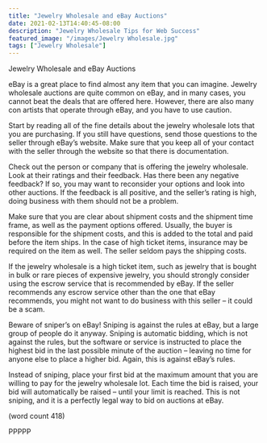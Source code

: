 ```yaml
---
title: "Jewelry Wholesale and eBay Auctions"
date: 2021-02-13T14:40:45-08:00
description: "Jewelry Wholesale Tips for Web Success"
featured_image: "/images/Jewelry Wholesale.jpg"
tags: ["Jewelry Wholesale"]
---
```


Jewelry Wholesale and eBay Auctions

eBay is a great place to find almost any item that 
you can imagine. Jewelry wholesale auctions are 
quite common on eBay, and in many cases, you 
cannot beat the deals that are offered here. 
However, there are also many con artists that 
operate through eBay, and you have to use caution.

Start by reading all of the fine details about the 
jewelry wholesale lots that you are purchasing. If 
you still have questions, send those questions to 
the seller through eBay’s website. Make sure that 
you keep all of your contact with the seller through 
the website so that there is documentation.

Check out the person or company that is offering 
the jewelry wholesale. Look at their ratings and their 
feedback. Has there been any negative feedback? 
If so, you may want to reconsider your options and 
look into other auctions. If the feedback is all 
positive, and the seller’s rating is high, doing 
business with them should not be a problem.

Make sure that you are clear about shipment costs 
and the shipment time frame, as well as the 
payment options offered. Usually, the buyer is 
responsible for the shipment costs, and this is 
added to the total and paid before the item ships. 
In the case of high ticket items, insurance may 
be required on the item as well. The seller seldom 
pays the shipping costs. 

If the jewelry wholesale is a high ticket item, such 
as jewelry that is bought in bulk or rare pieces of 
expensive jewelry, you should strongly consider 
using the escrow service that is recommended by 
eBay. If the seller recommends any escrow service 
other than the one that eBay recommends, you 
might not want to do business with this seller – it 
could be a scam. 

Beware of sniper’s on eBay! Sniping is against the 
rules at eBay, but a large group of people do it 
anyway. Sniping is automatic bidding, which is not 
against the rules, but the software or service is 
instructed to place the highest bid in the last 
possible minute of the auction – leaving no time for 
anyone else to place a higher bid. Again, this is 
against eBay’s rules.

Instead of sniping, place your first bid at the 
maximum amount that you are willing to pay for 
the jewelry wholesale lot. Each time the bid is 
raised, your bid will automatically be raised – until 
your limit is reached. This is not sniping, and it is 
a perfectly legal way to bid on auctions at eBay.

(word count 418)

PPPPP

